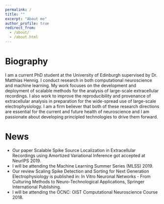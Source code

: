 ```yaml
---
permalink: /
title: ""
excerpt: "About me"
author_profile: true
redirect_from: 
  - /about/
  - /about.html
---
```


Biography
======
I am a current PhD student at the University of Edinburgh supervised by
Dr. Matthias Hennig. I conduct research in both computational neuroscience and machine learning. My work focuses on the development and deployment of scalable methods for the analysis of large-scale extracellular recordings. I also work to improve the reproducibility and provenance of extracellular analysis in preparation for the wide-spread use of large-scale electrophysiology. I am a firm believer that both of these research directions are essential for the current and future health of neuroscience and I am passionate about developing principled technologies to drive them forward.


News
======
* Our paper Scalable Spike Source Localization in Extracellular Recordings using Amortized Variational Inference got accepted at NeurIPS 2019.
* I will be attending the Machine Learning Summer Series (MLSS) 2019.
* Our review Scaling Spike Detection and Sorting for Next Generation Electrophysiology
is published in: In Vitro Neuronal Networks - From Culturing Methods to Neuro-Technological Applications, Springer International Publishing.
* I will be attending the OCNC: OIST Computational Neuroscience Course 2018.
